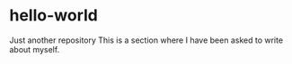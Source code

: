 # hello-world
Just another repository
This is a section where I have been asked to write about myself.
